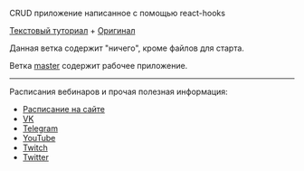 CRUD приложение написанное с помощью react-hooks

[Текстовый туториал](https://maxpfrontend.ru/perevody/delaem-crud-prilozhenie-s-pomoschyu-react-hooks/) + [Оригинал](https://github.com/taniarascia/react-hooks)

Данная ветка содержит "ничего", кроме файлов для старта. 

Ветка [master](https://github.com/maxfarseer/crud-hooks/tree/master) содержит рабочее приложение.

---

Расписания вебинаров и прочая полезная информация:
+ [Расписание на сайте](https://maxpfrontend.ru/raspisanie/)
+ [VK](http://vk.com/maxpfrontend)
+ [Telegram](https://t.me/maxpfrontend)
+ [YouTube](https://www.youtube.com/channel/UCqJyAVWwIqPWKEkfCSP1y4Q)
+ [Twitch](https://www.twitch.tv/maxpfrontend)
+ [Twitter](https://twitter.com/MaxPatsiansky)
